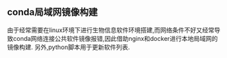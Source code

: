 ## conda局域网镜像构建
由于经常需要在linux环境下进行生物信息软件环境搭建,而网络条件不好又经常导致conda网络连接公共软件镜像报错,因此借助nginx和docker进行本地局域网的镜像构建.
另外,python脚本用于更新软件列表.

